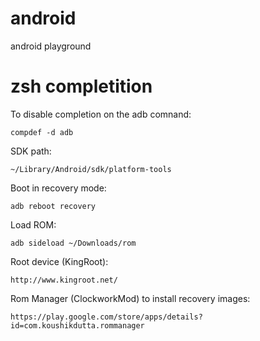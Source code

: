 # android
android playground

# zsh completition

To disable completion on the adb comnand:

    compdef -d adb

SDK path:

    ~/Library/Android/sdk/platform-tools

Boot in recovery mode:

    adb reboot recovery

Load ROM:

    adb sideload ~/Downloads/rom

Root device (KingRoot):

    http://www.kingroot.net/

Rom Manager (ClockworkMod) to install recovery images:

    https://play.google.com/store/apps/details?id=com.koushikdutta.rommanager
